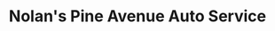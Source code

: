---
title: "Nolan's Pine Avenue Auto Service"
url: /erie/nolans-pine-avenue-auto-service/
shop: Autowerkstatt
---